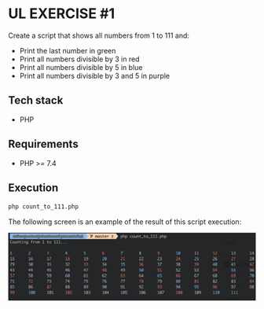 # UL EXERCISE #1

Create a script that shows all numbers from 1 to 111 and:
- Print the last number in green
- Print all numbers divisible by 3 in red
- Print all numbers divisible by 5 in blue
- Print all numbers divisible by 3 and 5 in purple



## Tech stack

- PHP



## Requirements

- PHP >= 7.4



## Execution

```sh
php count_to_111.php
```

The following screen is an example of the result of this script execution:

![Result screen](https://github.com/diegoalvarezb/ul_1/blob/master/img/readme_screen_1.png?raw=true)
